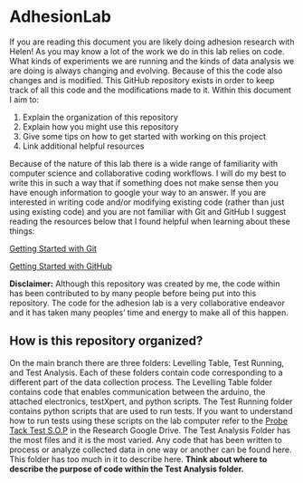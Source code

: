 # AdhesionLab
If you are reading this document you are likely doing adhesion research with Helen! As you may know a lot of the work we do in this lab relies on code. What kinds of experiments we are running and the kinds of data analysis we are doing is always changing and evolving. Because of this the code also changes and is modified. This GitHub repository exists in order to keep track of all this code and the modifications made to it. Within this document I aim to:
1. Explain the organization of this repository
2. Explain how you might use this repository
3. Give some tips on how to get started with working on this project
4. Link additional helpful resources 

Because of the nature of this lab there is a wide range of familiarity with computer science and collaborative coding workflows. I will do my best to write this in such a way that if something does not make sense then you have enough information to google your way to an answer. If you are interested in writing code and/or modifying existing code (rather than just using existing code) and you are not familiar with Git and GitHub I suggest reading the resources below that I found helpful when learning about these things:

[Getting Started with Git](https://git-scm.com/book/en/v2/Getting-Started-About-Version-Control)

[Getting Started with GitHub](https://docs.github.com/en/get-started)

**Disclaimer:** Although this repository was created by me, the code within has been contributed to by many people before being put into this repository. The code for the adhesion lab is a very collaborative endeavor and it has taken many peoples’ time and energy to make all of this happen.


## How is this repository organized?
On the main branch there are three folders: Levelling Table, Test Running, and Test Analysis. Each of these folders contain code corresponding to a different part of the data collection process. The Levelling Table folder contains code that enables communication between the arduino, the attached electronics, testXpert, and python scripts. The Test Running folder contains python scripts that are used to run tests. If you want to understand how to run tests using these scripts on the lab computer refer to the [Probe Tack Test S.O.P](https://docs.google.com/document/d/1UmUZKZvCBH7tiiC7ttzYZqN0IUQPj35D1J8YuI-1PR8/edit) in the Research Google Drive. The Test Analysis Folder has the most files and it is the most varied. Any code that has been written to process or analyze collected data in one way or another can be found here. This folder has too much in it to describe here. **Think about where to describe the purpose of code within the Test Analysis folder.**

